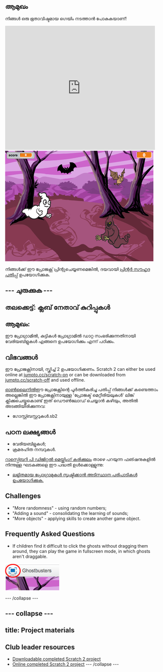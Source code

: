 ## ആമുഖം

നിങ്ങൾ ഒരു ഭൂതാവിഷ്ടമായ ഗെയിം നടത്താൻ പോകുകയാണ്!

<div class="scratch-preview">
  <iframe allowtransparency="true" width="485" height="402" src="https://scratch.mit.edu/projects/embed/60787262/?autostart=false" frameborder="0"></iframe>
  <img src="images/ghost-final.png">
</div>

നിങ്ങൾക്ക് ഈ പ്രോജക്റ്റ് പ്രിന്റുചെയ്യണമെങ്കിൽ, ദയവായി [പ്രിന്റർ സൗഹൃദ പതിപ്പ്](https://projects.raspberrypi.org/en/projects/ghostbusters/print) ഉപയോഗിക്കുക.

## \--- ചുരുക്കുക \---

## തലക്കെട്ട്: ക്ലബ് നേതാവ് കുറിപ്പുകൾ

## ആമുഖം:

ഈ പ്രോഗ്രാമിൽ, കുട്ടികൾ പ്രോഗ്രാമിൽ ഡാറ്റ സംഭരിക്കുന്നതിനായി വേരിയബിളുകൾ എങ്ങനെ ഉപയോഗിക്കും എന്ന് പഠിക്കും.

## വിഭവങ്ങൾ

ഈ പ്രോജക്റ്റിനായി, സ്ക്രിച്ച് 2 ഉപയോഗിക്കണം. Scratch 2 can either be used online at [jumpto.cc/scratch-on](http://jumpto.cc/scratch-on) or can be downloaded from [jumpto.cc/scratch-off](http://jumpto.cc/scratch-off) and used offline.

[ഓൺലൈനിൽ](http://scratch.mit.edu/projects/60787262/#editor)ഈ പ്രോജക്റ്റിന്റെ പൂർത്തീകരിച്ച പതിപ്പ് നിങ്ങൾക്ക് കണ്ടെത്താം അല്ലെങ്കിൽ ഈ പ്രോജക്റ്റിനായുള്ള 'പ്രോജക്ട് മെറ്റീരിയലുകൾ' ലിങ്ക് ക്ലിക്കുചെയ്തുകൊണ്ട് ഇത് ഡൌൺലോഡ് ചെയ്യാൻ കഴിയും, അതിൽ അടങ്ങിയിരിക്കുന്നവ:

* ഗോസ്റ്റ്ബസ്റ്ററുകൾ.sb2

## പഠന ലക്ഷ്യങ്ങൾ

* വേരിയബിളുകൾ;
* ക്രമരഹിത നമ്പറുകൾ.

[റാസ്പ്ബെറി പി ഡിജിറ്റൽ മെയ്ക്കിംഗ് കരിക്കുലം](http://rpf.io/curriculum) താഴെ പറയുന്ന ഫങ്ഷനുകളിൽ നിന്നുള്ള ഘടകങ്ങളെ ഈ പദ്ധതി ഉൾക്കൊള്ളുന്നു:

* [ലളിതമായ പ്രോഗ്രാമുകൾ സൃഷ്ടിക്കാൻ അടിസ്ഥാന പരിപാടികൾ ഉപയോഗിക്കുക.](https://www.raspberrypi.org/curriculum/programming/creator)

## Challenges

* "More randomness" - using random numbers;
* "Adding a sound" - consolidating the learning of sounds;
* "More objects" - applying skills to create another game object.

## Frequently Asked Questions

* If children find it difficult to click the ghosts without dragging them around, they can play the game in fullscreen mode, in which ghosts aren't draggable.

![screenshot](images/ghost-fullscreen.png)

\--- /collapse \---

## \--- collapse \---

## title: Project materials

## Club leader resources

* [Downloadable completed Scratch 2 project](resources/Ghostbusters.sb2)
* [Online completed Scratch 2 project](http://scratch.mit.edu/projects/60787262/#editor) \--- /collapse \---